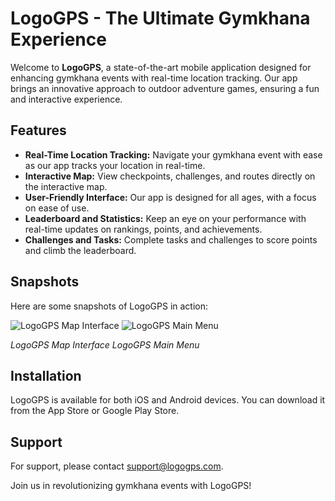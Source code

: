 # LogoGPS - The Ultimate Gymkhana Experience

Welcome to **LogoGPS**, a state-of-the-art mobile application designed for enhancing gymkhana events with real-time location tracking. Our app brings an innovative approach to outdoor adventure games, ensuring a fun and interactive experience.

## Features

- **Real-Time Location Tracking:** Navigate your gymkhana event with ease as our app tracks your location in real-time.
- **Interactive Map:** View checkpoints, challenges, and routes directly on the interactive map.
- **User-Friendly Interface:** Our app is designed for all ages, with a focus on ease of use.
- **Leaderboard and Statistics:** Keep an eye on your performance with real-time updates on rankings, points, and achievements.
- **Challenges and Tasks:** Complete tasks and challenges to score points and climb the leaderboard.

## Snapshots

Here are some snapshots of LogoGPS in action:

![LogoGPS Map Interface](https://i.gyazo.com/82e9977c6d9dbf2ab73e331950b113b1.png) ![LogoGPS Main Menu](https://i.gyazo.com/d7d3cd8b134be104a8c3a6651e5d0bea.png)

*LogoGPS Map Interface*                                                             *LogoGPS Main Menu*

## Installation

LogoGPS is available for both iOS and Android devices. You can download it from the App Store or Google Play Store.

## Support

For support, please contact [support@logogps.com](etsisi.upm.es).

Join us in revolutionizing gymkhana events with LogoGPS!
